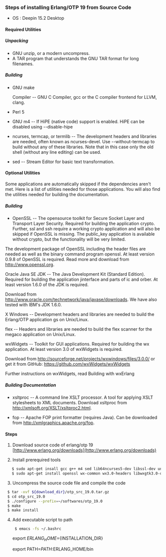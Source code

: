 ### Steps of installing Erlang/OTP 19 from Source Code

* OS : Deepin 15.2 Desktop

#### Required Utilities


##### Unpacking

* GNU unzip, or a modern uncompress.
* A TAR program that understands the GNU TAR format for long filenames.


##### Building

* GNU make
  
  Compiler -- GNU C Compiler, gcc or the C compiler frontend for LLVM, clang.
* Perl 5
* GNU m4 -- If HiPE (native code) support is enabled. HiPE can be disabled using --disable-hipe
* ncurses, termcap, or termlib -- The development headers and libraries are needed, often known as ncurses-devel. Use --without-termcap to build without any of these libraries. Note that in this case only the old shell (without any line editing) can be used.
* sed -- Stream Editor for basic text transformation.

#### Optional Utilities

Some applications are automatically skipped if the dependencies aren't met. Here is a list of utilities needed for those applications. You will also find the utilities needed for building the documentation.

##### Building

*  OpenSSL -- The opensource toolkit for Secure Socket Layer and Transport Layer Security. Required for building the application crypto. Further, ssl and ssh require a working crypto application and will also be skipped if OpenSSL is missing. The public_key application is available without crypto, but the functionality will be very limited.

  The development package of OpenSSL including the header files are needed as well as the binary command program openssl. At least version 0.9.8 of OpenSSL is required. Read more and download from http://www.openssl.org.

Oracle Java SE JDK -- The Java Development Kit (Standard Edition). Required for building the application jinterface and parts of ic and orber. At least version 1.6.0 of the JDK is required.

Download from http://www.oracle.com/technetwork/java/javase/downloads. We have also tested with IBM's JDK 1.6.0.

X Windows -- Development headers and libraries are needed to build the Erlang/OTP application gs on Unix/Linux.

flex -- Headers and libraries are needed to build the flex scanner for the megaco application on Unix/Linux.

wxWidgets -- Toolkit for GUI applications. Required for building the wx application. At least version 3.0 of wxWidgets is required.

Download from http://sourceforge.net/projects/wxwindows/files/3.0.0/ or get it from GitHub: https://github.com/wxWidgets/wxWidgets

Further instructions on wxWidgets, read Building with wxErlang

##### Building Documentation

* xsltproc -- A command line XSLT processor.
A tool for applying XSLT stylesheets to XML documents. Download xsltproc from http://xmlsoft.org/XSLT/xsltproc2.html.

* fop -- Apache FOP print formatter (requires Java). Can be downloaded from http://xmlgraphics.apache.org/fop.

#### Steps

1. Download source code of erlang/otp 19
[http://www.erlang.org/downloads](http://www.erlang.org/downloads)

2. Install prerequired tools
 ```bash
    $ sudo apt-get insall gcc g++ m4 sed lib64ncurses5-dev libssl-dev unixodbc-dev
    $ sudo apt-get install openssl wx-common wx3.0-headers libwxgtk3.0-dev xsltproc fop libxml2-dev libxml2-utils
 ```
3. Uncompress the source code file and compile the code
  ```bash
   $ tar -xvf ${download_dir}/otp_src_19.0.tar.gz 
   $ cd otp_src_19.0
   $ ./configure --prefix=~/softwares/otp_19.0
   $ make
   $ make install
  ```
4. Add executable script to path

    ```bash
     $ emacs -fs ~/.bashrc  
    ```
    export $ERLANG_HOME=${INSTALLATION_DIR}

    export PATH=$PATH:$ERLANG_HOME/bin

